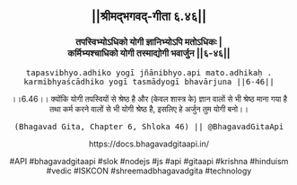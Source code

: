 <center><h2>||श्रीमद्‍भगवद्‍-गीता ६.४६||</h2>
<h3>तपस्विभ्योऽधिको योगी ज्ञानिभ्योऽपि मतोऽधिकः |<br/>कर्मिभ्यश्चाधिको योगी तस्माद्योगी भवार्जुन ||६-४६||</h3>
<pre>tapasvibhyo.adhiko yogī jñānibhyo.api mato.adhikaḥ .<br/>karmibhyaścādhiko yogī tasmādyogī bhavārjuna ||6-46||</pre>
<p>।।6.46।। क्योंकि योगी तपस्वियों से श्रेष्ठ है और (केवल शास्त्र के) ज्ञान वालों से भी श्रेष्ठ माना गया है तथा कर्म करने वालों से भी योगी श्रेष्ठ है, इसलिए हे अर्जुन तुम योगी बनो।।</p>
<pre>(Bhagavad Gita, Chapter 6, Shloka 46) || @BhagavadGitaApi</pre><p>https://docs.bhagavadgitaapi.in/</p><p>#API #bhagavadgitaapi #slok #nodejs #js #api #gitaapi #krishna #hinduism #vedic #ISKCON #shreemadbhagavadgita #technology</p></center>